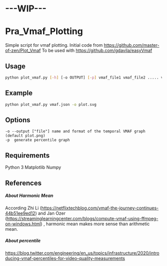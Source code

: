 # ---WIP--- 
# Pra_Vmaf_Plotting



Simple script for vmaf plotting.
Initial code from https://github.com/master-of-zen/Plot_Vmaf
To be used with https://github.com/gdavila/easyVmaf

## Usage
```bash
python plot_vmaf.py [-h] [-o OUTPUT] [-p] vmaf_file1 vmaf_file2 ..... vmaf_fileX 
```

## Example
```bash
python plot_vmaf.py vmaf.json -o plot.svg
```

## Options
```
-o --output ["file"] name and format of the temporal VMAF graph (default plot.png)
-p  generate percentile graph 
```

## Requirements
Python 3
Matplotlib
Numpy

## References 
##### About Harmonic Mean
According Zhi Li (https://netflixtechblog.com/vmaf-the-journey-continues-44b51ee9ed12) and Jan Ozer (https://streaminglearningcenter.com/blogs/compute-vmaf-using-ffmpeg-on-windows.html) , harmonic mean makes more sense than arithmetic mean.

##### About percentile
https://blog.twitter.com/engineering/en_us/topics/infrastructure/2020/introducing-vmaf-percentiles-for-video-quality-measurements
